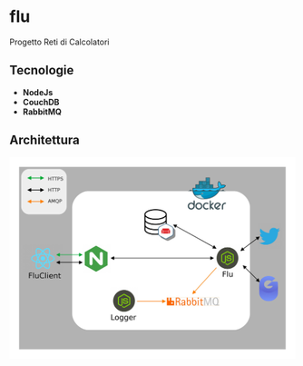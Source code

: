 # flu

Progetto Reti di Calcolatori

## Tecnologie
- **NodeJs**
- **CouchDB**
- **RabbitMQ**


## Architettura
![alt text](./Docs/architettura_flu.jpg)
